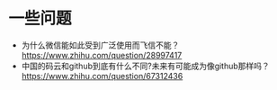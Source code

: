 # 一些问题

- 为什么微信能如此受到广泛使用而飞信不能？ <https://www.zhihu.com/question/28997417>
- 中国的码云和github到底有什么不同?未来有可能成为像github那样吗？ <https://www.zhihu.com/question/67312436>
